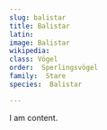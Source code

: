 ```yaml
---
slug: balistar
title: Balistar
latin:
image: Balistar
wikipedia: 
class: Vögel
order:  Sperlingsvögel
family:  Stare
species:  Balistar

---
```


I am content.
